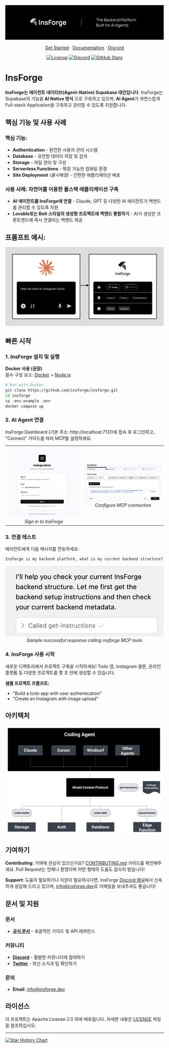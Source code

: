 <div align="center">
  <a href="https://insforge.dev">
    <img src="assets/banner.png" alt="Insforge Logo">
  </a>
  
</div>
<p align="center">
   <a href="#quickstart-tldr">Get Started</a> · 
   <a href="https://docs.insforge.dev/introduction">Documentation</a> · 
   <a href="https://discord.gg/MPxwj5xVvW">Discord</a>
</p>
<p align="center">
   <a href="https://opensource.org/licenses/Apache-2.0"><img src="https://img.shields.io/badge/License-Apache%202.0-blue.svg" alt="License"></a>
   <a href="https://discord.gg/MPxwj5xVvW"><img src="https://img.shields.io/badge/Discord-Join%20Community-7289DA?logo=discord&logoColor=white" alt="Discord"></a>
   <a href="https://github.com/InsForge/insforge/stargazers"><img src="https://img.shields.io/github/stars/InsForge/insforge?style=social" alt="GitHub Stars"></a>
</p>

# InsForge

**InsForge는 에이전트 네이티브(Agent-Native) Supabase 대안입니다**. InsForge는 Supabase의 기능을 **AI Native 방식** 으로 구축하고 있으며, **AI Agent**가 자연스럽게 Full-stack Application을 구축하고 관리할 수 있도록 지원합니다.

## 핵심 기능 및 사용 사례

### 핵심 기능:

- **Authentication** - 완전한 사용자 관리 시스템
- **Database** - 유연한 데이터 저장 및 검색
- **Storage** - 파일 관리 및 구성
- **Serverless Functions** - 확장 가능한 컴퓨팅 환경
- **Site Deployment** _(출시예정)_ - 간편한 애플리케이션 배포

### 사용 사례: 자연어를 이용한 풀스택 애플리케이션 구축

- **AI 에이전트를 InsForge에 연결** - Claude, GPT 등 다양한 AI 에이전트가 백엔드를 관리할 수 있도록 지원
- **Lovable또는 Bolt 스타일의 생성형 프로젝트에 백엔드 통합하기** - AI가 생성한 프론트엔드에 즉시 연결되는 백엔드 제공

## 프롬프트 예시:

<td align="center">
  <img src="assets/userflow.png" alt="userFlow">
  <br>
</td>

## 빠른 시작

### 1. InsForge 설치 및 실행

**Docker 사용 (권장)**  
필수 구성 요소: [Docker](https://www.docker.com/) + [Node.js](https://nodejs.org/)

```bash
# Run with Docker
git clone https://github.com/insforge/insforge.git
cd insforge
cp .env.example .env
docker compose up
```

### 2. AI Agent 연결

InsForge Dashboard (기본 주소: http://localhost:7131)에 접속 후 로그인하고, "Connect" 가이드를 따라 MCP를 설정하세요.

<div align="center">
  <table>
    <tr>
      <td align="center">
        <img src="assets/signin.png" alt="Sign In">
        <br>
        <em>Sign in to InsForge</em>
      </td>
      <td align="center">
        <img src="assets/mcpInstallv2.png" alt="MCP Configuration">
        <br>
        <em>Configure MCP connection</em>
      </td>
    </tr>
  </table>
</div>

### 3. 연결 테스트

에이전트에게 다음 메시지를 전송하세요:

```
InsForge is my backend platform, what is my current backend structure?
```

<div align="center">
  <img src="assets/sampleResponse.png" alt="Successful Connection Response" width="600">
  <br>
  <em>Sample successful response calling insforge MCP tools</em>
</div>

### 4. InsForge 사용 시작

새로운 디렉토리에서 프로젝트 구축을 시작하세요! Todo 앱, Instagram 클론, 온라인 플랫폼 등 다양한 프로젝트를 몇 초 만에 생성할 수 있습니다.

**샘플 프로젝트 프롬프트:**

- "Build a todo app with user authentication"
- "Create an Instagram with image upload"

## 아키텍처

<div align="center">
  <img src="assets/archDiagram.png" alt="Architecture Diagram">
  <br>
</div>

## 기여하기

**Contributing**: 기여에 관심이 있으신가요? [CONTRIBUTING.md](CONTRIBUTING.md) 가이드를 확인해주세요. Pull Request는 언제나 환영이며 어떤 형태의 도움도 감사히 받습니다!

**Support**: 도움이 필요하거나 지원이 필요하시다면, InsForge [Discord 채널](https://discord.gg/MPxwj5xVvW)에서 신속하게 응답해 드리고 있으며, [info@insforge.dev](mailto:info@insforge.dev)로 이메일을 보내주셔도 좋습니다!

## 문서 및 지원

### 문서

- **[공식 문서](https://docs.insforge.dev/introduction)** - 포괄적인 가이드 및 API 레퍼런스

### 커뮤니티

- **[Discord](https://discord.gg/D3Vf8zD2ZS)** - 활발한 커뮤니티에 참여하기
- **[Twitter](https://x.com/InsForge_dev)** - 최신 소식과 팁 확인하기

### 문의

- **Email**: info@insforge.dev

## 라이선스

이 프로젝트는 Apache License 2.0 하에 배포됩니다. 자세한 내용은 [LICENSE](LICENSE) 파일을 참조하십시오.

---

[![Star History Chart](https://api.star-history.com/svg?repos=InsForge/insforge&type=Date)](https://www.star-history.com/#InsForge/insforge&Date)